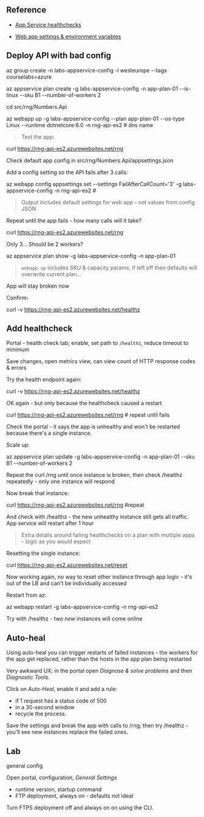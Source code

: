 
## Reference

- [App Service healthchecks](https://docs.microsoft.com/en-us/azure/app-service/monitor-instances-health-check?tabs=dotnet)

- [Web app settings & environment variables](https://docs.microsoft.com/en-us/azure/app-service/reference-app-settings?tabs=kudu%2Cdotnet)

## Deploy API with bad config


az group create -n labs-appservice-config -l westeurope --tags courselabs=azure

az appservice plan create -g labs-appservice-config -n app-plan-01 --is-linux --sku B1 --number-of-workers 2

cd src/rng/Numbers.Api

az webapp up -g labs-appservice-config --plan app-plan-01 --os-type Linux --runtime dotnetcore:6.0 -n rng-api-es2 # dns name 

> Test the app:

curl https://rng-api-es2.azurewebsites.net/rng

Check default app config in src/rng/Numbers.Api/appsettings.json

Add a config setting so the API fails after 3 calls:

az webapp config appsettings set --settings FailAfterCallCount='3' -g labs-appservice-config -n rng-api-es2  #<dns-unique-app-name>

> Output includes default settings for web app - not values from config JSON

Repeat until the app fails - how many calls will it take?

curl https://rng-api-es2.azurewebsites.net/rng


Only 3... Should be 2 workers?

az appservice plan show -g labs-appservice-config -n app-plan-01

> `webapp up` includes SKU & capacity params, if left off then defaults will overwrite current plan...

App will stay broken now

Confirm:

curl -v https://rng-api-es2.azurewebsites.net/healthz

## Add healthcheck

Portal - health check tab; enable, set path to `/healthz`, reduce timeout to minimum

Save changes, open metrics view, can view count of HTTP response codes & errors

Try the health endpoint again:

curl -v https://rng-api-es2.azurewebsites.net/healthz

OK again - but only because the healthcheck caused a restart

curl https://rng-api-es2.azurewebsites.net/rng # repeat until fails

Check the portal - it says the app is unhealthy and won't be restarted because there's a single instance.

Scale up:

az appservice plan update -g labs-appservice-config -n app-plan-01 --sku B1 --number-of-workers 2


Repeat the curl /rng until once instance is broken, then check /healthz repeatedly - only one instance will respond


Now break that instance:

curl https://rng-api-es2.azurewebsites.net/rng #repeat

And check with /healthz - the new unhealthy instance still gets all traffic. App service will restart after 1 hour

> Extra details around failing healthchecks on a plan with multiple apps - logic as you would expect

Resetting the single instance:

curl https://rng-api-es2.azurewebsites.net/reset

Now working again, no way to reset other instance through app logic - it's out of the LB and can't be individually accessed

Restart from az:

az webapp restart -g labs-appservice-config -n rng-api-es2

Try with /healthz - two *new* instances will come online

## Auto-heal

Using auto-heal you can trigger restarts of failed instances - the workers for the app get replaced, rather than the hosts in the app plan being restarted

Very awkward UX; in the portal open _Diagnose & solve problems_ and then _Diagnostic Tools_.

Click on _Auto-Heal_, enable it and add a rule:

- if 1 request has a status code of 500
- in a 30-second window
- recycle the process.

Save the settings and break the app with calls to /rng; then try /healthz - you'll see new instances replace the failed ones.

## Lab

general config

Open portal, configuration, _General Settings_

- runtime version, startup command
- FTP deployment, always on - defaults not ideal

Turn FTPS deployment off and always on on using the CLI.
